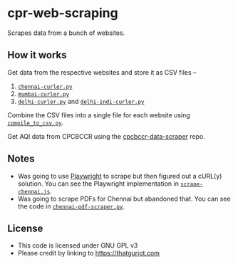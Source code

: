 # cpr-web-scraping
Scrapes data from a bunch of websites.

## How it works
Get data from the respective websites and store it as CSV files –
1. [`chennai-curler.py`](./chennai-curler.py)
2. [`mumbai-curler.py`](./mumbai-curler.py)
3. [`delhi-curler.py`](./delhi-curler.py) and [`delhi-indi-curler.py`](./delhi-indi-curler.py)

Combine the CSV files into a single file for each website using [`compile_to_csv.py`](./compile_to_csv.py).

Get AQI data from CPCBCCR using the [cpcbccr-data-scraper](https://github.com/gsidhu/cpcbccr-data-scraper) repo.

## Notes
* Was going to use [Playwright](https://github.com/microsoft/playwright) to scrape but then figured out a cURL(y) solution. You can see the Playwright implementation in [`scrape-chennai.js`](./archive/scrape-chennai.js).
* Was going to scrape PDFs for Chennai but abandoned that. You can see the code in [`chennai-pdf-scraper.py`](./archive/chennai-pdf-scraper.py).

## License
* This code is licensed under GNU GPL v3
* Please credit by linking to https://thatgurjot.com 